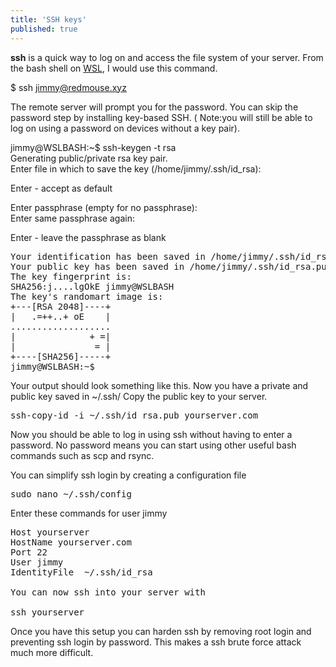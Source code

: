 ```yaml
---
title: 'SSH keys'
published: true
---
```


<p>    
    <b>ssh</b> is a quick way to log on and access the file system of your server. From the bash shell on <a href="https://redmouse.xyz/install-lamp-on-windows-10/">WSL</a>, I would use this command.</p>

<p style="font-family:Courier; color:white; background-color:black;">

$ ssh  jimmy@redmouse.xyz

</p>

<p>The remote server will prompt you for the password. You can skip the password step by installing key-based SSH. ( Note:you will still be able to log on using a password on devices without a key pair).</p>


<p style="font-family:Courier; color:white; background-color:black;">


jimmy@WSLBASH:~$ ssh-keygen -t rsa<br>
Generating public/private rsa key pair.<br>
Enter file in which to save the key (/home/jimmy/.ssh/id_rsa):<br>
  

</p>
<p>
Enter - accept as default</p>

<p style="font-family:Courier; color:white; background-color:black;">

Enter passphrase (empty for no passphrase):<br>
Enter same passphrase again:<br>

</p>

Enter - leave the passphrase as blank

<p style="font-family:Courier; color:white; background-color:black;">
<pre>
Your identification has been saved in /home/jimmy/.ssh/id_rsa.
Your public key has been saved in /home/jimmy/.ssh/id_rsa.pub.
The key fingerprint is:
SHA256:j....lgOkE jimmy@WSLBASH
The key's randomart image is:
+---[RSA 2048]----+
|   .=++..+ oE    |
...................
|              + =|
|               = |
+----[SHA256]-----+
jimmy@WSLBASH:~$
</pre>
</p>
Your output should look something like this.
Now you have a private and public key saved in ~/.ssh/
Copy the public key to your server.

<pre>
ssh-copy-id -i ~/.ssh/id_rsa.pub yourserver.com
</pre>
Now you should be able to log in using ssh without having to enter a password. No password means you can start using other useful bash commands such as scp and rsync.

You can simplify ssh login by creating a configuration file
<pre>
sudo nano ~/.ssh/config
</pre>
Enter these commands for user jimmy
<pre>
Host yourserver
HostName yourserver.com
Port 22
User jimmy
IdentityFile  ~/.ssh/id_rsa

You can now ssh into your server with

ssh yourserver
</pre>

<p>Once you have this setup you can harden ssh by removing root login and  preventing ssh login by password. This makes a ssh brute force attack much more difficult.</p>

    